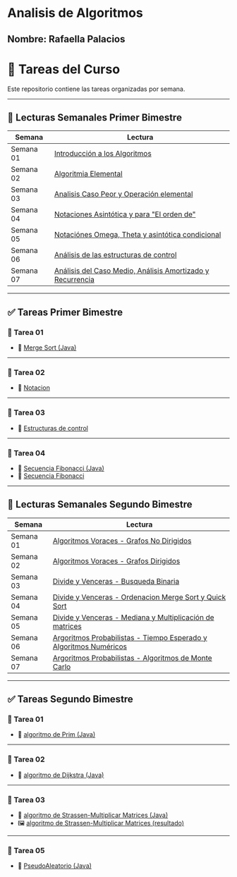 # Analisis de Algoritmos
## Nombre: Rafaella Palacios


# 📝 Tareas del Curso

Este repositorio contiene las tareas organizadas por semana.

---

## 📑 Lecturas Semanales Primer Bimestre

| Semana     | Lectura                                                                   |
|------------|---------------------------------------------------------------------------|
| Semana 01  | [Introducción a los Algoritmos](primer_bimestre/semana%2001/lectura.md)   |
| Semana 02  | [Algoritmia Elemental](primer_bimestre/semana%2002/lectura.md)            |
| Semana 03  | [Analisis Caso Peor y Operación elemental](primer_bimestre/semana%2003/lectura.md) |
| Semana 04  | [Notaciones Asintótica y para "El orden de"](primer_bimestre/semana%2004/lectura.md) |
| Semana 05  | [Notaciónes Omega, Theta y asintótica condicional](primer_bimestre/semana%2005/lectura.md)|
| Semana 06  | [Análisis de las estructuras de control](primer_bimestre/semana%2006/lectura.md)|
| Semana 07  | [Análisis del Caso Medio, Análisis Amortizado y Recurrencia](primer_bimestre/semana%2007/lectura.md)|

---

## ✅ Tareas Primer Bimestre

### 📁 Tarea 01
- 📄 [Merge Sort (Java)](primer_bimestre/semana%2003/mergeSort.java)

---

### 📁 Tarea 02
- 📝 [Notacion](primer_bimestre/semana%2005/AnalisisAlgoritmosT1.docx)

---

### 📁 Tarea 03
- 📝 [Estructuras de control](primer_bimestre/semana%2006/AnalisisAlgoritmosT2.docx)

---

### 📁 Tarea 04
- 📄 [Secuencia Fibonacci (Java)](primer_bimestre/semana%2007/secuenciaFibonacci.java)
- 📝 [Secuencia Fibonacci](primer_bimestre/semana%2007/AnalisisAlgoritmosFibonacci.docx)

---

## 📑 Lecturas Semanales Segundo Bimestre

| Semana     | Lectura                                                                   |
|------------|---------------------------------------------------------------------------|
| Semana 01  | [Algoritmos Voraces - Grafos No Dirigidos](segundo_bimestre/semana%2001/lectura.md)   |
| Semana 02  | [Algoritmos Voraces - Grafos Dirigidos](segundo_bimestre/semana%2002/lectura.md)            |
| Semana 03  | [Divide y Venceras - Busqueda Binaria](segundo_bimestre/semana%2003/lectura.md) |
| Semana 04  | [Divide y Venceras - Ordenacion Merge Sort y Quick Sort](segundo_bimestre/semana%2004/lectura.md) |
| Semana 05  | [Divide y Venceras - Mediana y Multiplicación de matrices ](segundo_bimestre/semana%2005/lectura.md)|
| Semana 06  | [Argoritmos Probabilistas - Tiempo Esperado y Algoritmos Numéricos](segundo_bimestre/semana%2006/lectura.md)|
| Semana 07  | [Argoritmos Probabilistas - Algoritmos de Monte Carlo](segundo_bimestre/semana%2007/lectura.md)|

---

## ✅ Tareas Segundo Bimestre

### 📁 Tarea 01
- 📄 [algoritmo de Prim (Java)](segundo_bimestre/semana%2001/AlgoritmoPrim.java)

---

### 📁 Tarea 02
- 📄 [algoritmo de Dijkstra (Java)](segundo_bimestre/semana%2002/AlgoritmoDijkstra.java)

---

### 📁 Tarea 03
- 📄 [algoritmo de Strassen-Multiplicar Matrices (Java)](segundo_bimestre/semana%2005/AlgoritmoStrassen.java)
- 🖼 [algoritmo de Strassen-Multiplicar Matrices (resultado)](segundo_bimestre/semana%2005/AlgoritmoStrassen.png)

---
### 📁 Tarea 05
- 📄 [PseudoAleatorio (Java)](segundo_bimestre/semana%2006/pseudoaleatorio.java)
